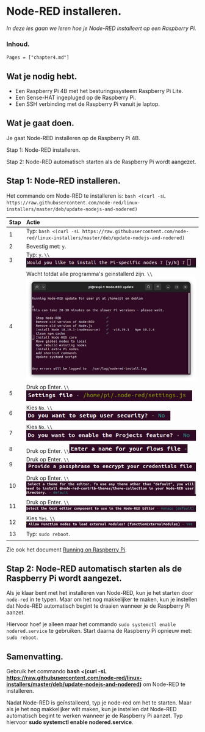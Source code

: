 # Node-RED installeren.

*In deze les gaan we leren hoe je Node-RED installeert op een Raspberry Pi.*

### Inhoud.

```@contents
Pages = ["chapter4.md"]
```

## Wat je nodig hebt.

- Een Raspberry Pi 4B met het besturingssysteem Raspberry Pi Lite.
- Een Sense-HAT ingepluged op de Raspberry Pi.
- Een SSH verbinding met de Raspberry Pi vanuit je laptop.

## Wat je gaat doen.

Je gaat Node-RED installeren op de Raspberry Pi 4B.

Stap 1: Node-RED installeren.

Stap 2: Node-RED automatisch starten als de Raspberry Pi wordt aangezet.


## Stap 1: Node-RED installeren.

Het commando om Node-RED te installeren is: `bash <(curl -sL https://raw.githubusercontent.com/node-red/linux-installers/master/deb/update-nodejs-and-nodered)`

|Stap        | Actie      |
|:---------- | :---------- |
| 1 | Typ: `bash <(curl -sL https://raw.githubusercontent.com/node-red/linux-installers/master/deb/update-nodejs-and-nodered)` |
| 2 | Bevestig met: `y`. |
| 3 | Typ: `y`. ``\\``![fig_4_2](assets/fig_4_2.png) |
| 4 | Wacht totdat alle programma's geinstallerd zijn. ``\\``![fig_4_3](assets/fig_4_3.png) |
| 5 | Druk op Enter. ``\\``![fig_4_4](assets/fig_4_4.png) |
| 6 | Kies `No`. ``\\``![fig_4_11](assets/fig_4_11.png) |
| 7 | Kies `No`. ``\\``![fig_4_5](assets/fig_4_5.png) |
| 8 | Druk op Enter. ``\\``![fig_4_6](assets/fig_4_6.png) |
| 9 | Druk op Enter. ``\\``![fig_4_7](assets/fig_4_7.png) |
| 10 | Druk op Enter. ``\\``![fig_4_8](assets/fig_4_8.png) |
| 11 | Druk op Enter. ``\\``![fig_4_9](assets/fig_4_9.png) |
| 12 | Kies `Yes`. ``\\``![fig_4_10](assets/fig_4_10.png) |
| 13 | Typ: `sudo reboot`.
||

Zie ook het document [Running on Raspberry Pi](https://nodered.org/docs/getting-started/raspberrypi).

## Stap 2: Node-RED automatisch starten als de Raspberry Pi wordt aangezet.

Als je klaar bent met het installeren van Node-RED, kun je het starten door `node-red` in te typen. Maar om het nog makkelijker te maken, kun je instellen dat Node-RED automatisch begint te draaien wanneer je de Raspberry Pi aanzet.

Hiervoor hoef je alleen maar het commando `sudo systemctl enable nodered.service` te gebruiken. Start daarna de Raspberry Pi opnieuw met: `sudo reboot`.

## Samenvatting.

Gebruik het commando **bash <(curl -sL https://raw.githubusercontent.com/node-red/linux-installers/master/deb/update-nodejs-and-nodered)** om Node-RED te installeren.

Nadat Node-RED is geïnstalleerd, typ je node-red om het te starten. Maar als je het nog makkelijker wilt maken, kun je instellen dat Node-RED automatisch begint te werken wanneer je de Raspberry Pi aanzet. Typ hiervoor **sudo systemctl enable nodered.service**.